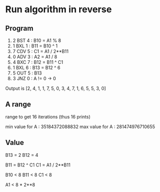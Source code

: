 # Run algorithm in reverse

## Program

1) 2 BST 4 : B10 = A1 % 8
2) 1 BXL 1 : B11 = B10 ^ 1
3) 7 CDV 5 : C1 = A1 / 2**B11
4) 0 ADV 3 : A2 = A1 / 8
5) 4 BXC 7 : B12 = B11 ^ C1
6) 1 BXL 6 : B13 = B12 ^ 6
7) 5 OUT 5 : B13
8) 3 JNZ 0 : A != 0 -> 0

Output is [2, 4, 1, 1, 7, 5, 0, 3, 4, 7, 1, 6, 5, 5, 3, 0]

## A range

range to get 16 iterations (thus 16 prints)

min value for A : 35184372088832
max value for A : 281474976710655

## Value

B13 = 2
B12 = 4

B11 = B12 ^ C1
C1 = A1 / 2**B11

B10 < 8
B11 < 8
C1 < 8

A1 < 8 * 2**8